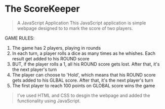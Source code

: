 # The ScoreKeeper
> A JavaScript Application
 This JavaScript application is simple webpage designed to to mark the score of two players.

GAME RULES:
 1. The game has 2 players, playing in rounds
 2. In each turn, a player rolls a dice as many times as he whishes. Each result get added to his ROUND score
 3. BUT, if the player rolls a 1, all his ROUND score gets lost. After that, it's the next player's turn
 4. The player can choose to 'Hold', which means that his ROUND score gets added to his GLBAL score. After that, it's the next player's turn
 5. The first player to reach 100 points on GLOBAL score wins the game

>I've used HTML and CSS to desgin the webpage and added the functionality using JavaScript.
